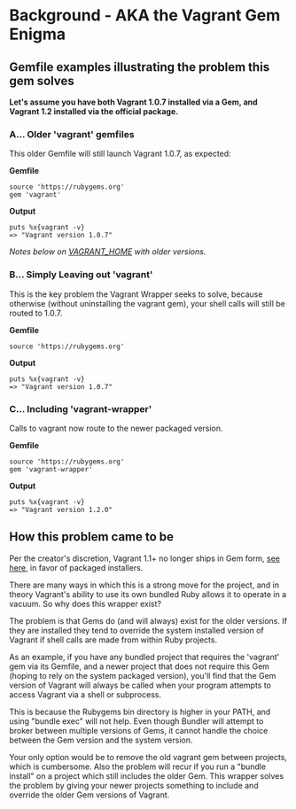 # Background - AKA the Vagrant Gem Enigma


## Gemfile examples illustrating the problem this gem solves

**Let's assume you have both Vagrant 1.0.7 installed via a Gem, and Vagrant 1.2 installed via the official package.**

### A... Older 'vagrant' gemfiles

This older Gemfile will still launch Vagrant 1.0.7, as expected:

**Gemfile**

    source 'https://rubygems.org'
    gem 'vagrant'

**Output**

    puts %x{vagrant -v}
    => "Vagrant version 1.0.7"

_Notes below on [VAGRANT_HOME](#vagrant_home) with older versions._

### B... Simply Leaving out 'vagrant'

This is the key problem the Vagrant Wrapper seeks to solve, because otherwise (without uninstalling the vagrant gem), your shell calls will still be routed to 1.0.7.

**Gemfile**

    source 'https://rubygems.org'

**Output**

    puts %x{vagrant -v}
    => "Vagrant version 1.0.7"

### C... Including 'vagrant-wrapper'

Calls to vagrant now route to the newer packaged version.

**Gemfile**

    source 'https://rubygems.org'
    gem 'vagrant-wrapper'

**Output**

    puts %x{vagrant -v}
    => "Vagrant version 1.2.0"


## How this problem came to be

Per the creator's discretion, Vagrant 1.1+ no longer ships in Gem form,
[see here](https://groups.google.com/d/msg/vagrant-up/kX_wvn7wcds/luwNur4kgDEJ),
in favor of packaged installers.

There are many ways in which this is a strong move for the project, and in theory Vagrant's ability to use
its own bundled Ruby allows it to operate in a vacuum. So why does this wrapper exist?

The problem is that Gems do (and will always) exist for the older versions. If they are installed they tend
to override the system installed version of Vagrant if shell calls are made from within Ruby projects.

As an example, if you have any bundled project that requires the 'vagrant' gem via its Gemfile, and a newer
project that does not require this Gem (hoping to rely on the system packaged version), you'll find that
the Gem version of Vagrant will always be called when your program attempts to access Vagrant via a shell
or subprocess.

This is because the Rubygems bin directory is higher in your PATH, and using "bundle exec" will not help.
Even though Bundler will attempt to broker between multiple versions of Gems, it cannot handle the choice
between the Gem version and the system version.

Your only option would be to remove the old vagrant gem between projects, which is cumbersome. Also the problem will recur if you run a "bundle install" on a project which still includes the older Gem. This wrapper
solves the problem by giving your newer projects something to include and override the older Gem versions
of Vagrant.
